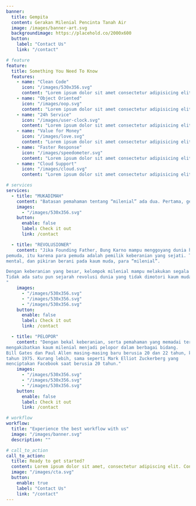 ```yaml
---
banner:
  title: Gempita
  content: Gerakan Milenial Pencinta Tanah Air
  image: /images/banner-art.svg
  backgroundimage: https://placehold.co/2000x600
  button:
    label: "Contact Us"
    link: "/contact"

# feature
feature:
  title: Something You Need To Know
  features:
    - name: "Clean Code"
      icon: "/images/530x356.svg"
      content: "Lorem ipsum dolor sit amet consectetur adipisicing elit quam nihil"
    - name: "Object Oriented"
      icon: "/images/oop.svg"
      content: "Lorem ipsum dolor sit amet consectetur adipisicing elit quam nihil"
    - name: "24h Service"
      icon: "/images/user-clock.svg"
      content: "Lorem ipsum dolor sit amet consectetur adipisicing elit quam nihil"
    - name: "Value for Money"
      icon: "/images/love.svg"
      content: "Lorem ipsum dolor sit amet consectetur adipisicing elit quam nihil"
    - name: "Faster Response"
      icon: "/images/speedometer.svg"
      content: "Lorem ipsum dolor sit amet consectetur adipisicing elit quam nihil"
    - name: "Cloud Support"
      icon: "/images/cloud.svg"
      content: "Lorem ipsum dolor sit amet consectetur adipisicing elit quam nihil"

# services
services:
  - title: "MUKADIMAH"
    content: "Batasan pemahaman tentang “milenial” ada dua. Pertama, generasi berusia 24 – 39 tahun.Kedua,generasi melek teknologi. Dalam terminologi yang lebih luas: Generasi modern."
    images:
      - "/images/530x356.svg"
    button:
      enable: false
      label: Check it out
      link: /contact

  - title: "REVOLUSIONER"
    content: "Jika Founding Father, Bung Karno mampu menggoyang dunia hanya dengan 10 (sepuluh)
pemuda, itu karena para pemuda adalah pemilik keberanian yang sejati. Tuhan menganugerahijiwa,
mental, dan pikiran berani pada kaum muda, para “milenial”.

Dengan keberanian yang besar, kelompok milenial mampu melakukan segala hal secararevolusioner.
Tidak ada satu pun sejarah revolusi dunia yang tidak dimotori kaum muda.
"
    images:
      - "/images/530x356.svg"
      - "/images/530x356.svg"
      - "/images/530x356.svg"
    button:
      enable: false
      label: Check it out
      link: /contact

  - title: "PELOPOR"
    content: "Dengan bekal keberanian, serta pemahaman yang memadai terhadap perkembangan teknologi,
mengakibatkan kaum milenial menjadi pelopor dalam berbagai bidang.
Bill Gates dan Paul Allen masing-masing baru berusia 20 dan 22 tahun, ketika mendirikanMicrosoft pada
tahun 1975. Kurang lebih, sama seperti Mark Elliot Zuckerberg yang
menciptakan Facebook saat berusia 20 tahun."
    images:
      - "/images/530x356.svg"
      - "/images/530x356.svg"
      - "/images/530x356.svg"
    button:
      enable: false
      label: Check it out
      link: /contact

# workflow
workflow:
  title: "Experience the best workflow with us"
  image: "/images/banner.svg"
  description: ""

# call_to_action
call_to_action:
  title: Ready to get started?
  content: Lorem ipsum dolor sit amet, consectetur adipiscing elit. Consequat tristique eget amet, tempus eu at consecttur.
  image: "/images/cta.svg"
  button:
    enable: true
    label: "Contact Us"
    link: "/contact"
---
```

